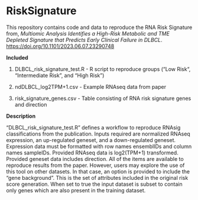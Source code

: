 # RiskSignature
This repository contains code and data to reproduce the RNA Risk Signature from, _Multiomic Analysis Identifies a High-Risk Metabolic and TME Depleted Signature that Predicts Early Clinical Failure in DLBCL_. https://doi.org/10.1101/2023.06.07.23290748

__Included__

1. DLBCL_risk_signature_test.R - R script to reproduce groups (“Low Risk“, “Intermediate Risk”, and “High Risk”)

2. ndDLBCL_log2TPM+1.csv - Example RNAseq data from paper

3. risk_signature_genes.csv - Table consisting of RNA risk signature genes and direction

__Description__

“DLBCL_risk_signature_test.R” defines a workflow to reproduce RNAsig classifications from the publication. Inputs required are normalized RNAseq expression, an up-regulated geneset, and a down-regulated geneset. Expression data must be formatted with row names ensemblIDs and column names sampleIDs. Provided RNAseq data is log2(TPM+1) transformed. Provided geneset data includes direction. All of the items are available to reproduce results from the paper. However, users may explore the use of this tool on other datasets. In that case, an option is provided to include the “gene background”. This is the set of attributes included in the original risk score generation.  When set to true the input dataset is subset to contain only genes which are also present in the training dataset. 
